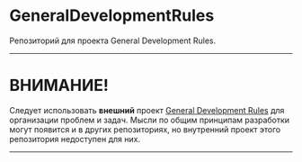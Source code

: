 # GeneralDevelopmentRules
Репозиторий для проекта General Development Rules.

***
# ВНИМАНИЕ!
Следует использовать **внешний** проект [General Development Rules](https://github.com/users/Konstantin-sdc/projects/2) для организации проблем и задач. 
Мысли по общим принципам разработки могут появится и в других репозиториях, но внутренний проект этого репозитория недоступен для них. 
***
